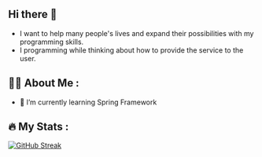 ## Hi there 👋 
-  I want to help many people's lives and expand their possibilities with my programming skills.
-  I programming while thinking about how to provide the service to the user. 
## :woman_technologist: About Me :
- 🌱 I’m currently learning Spring Framework
  
## :fire: My Stats :

  [![GitHub Streak](http://github-readme-streak-stats.herokuapp.com?user=chaejeongsohn&date_format=M%20j%5B%2C%20Y%5D)](https://github.com/chaejeongsohn)





<!--
**chaejeongsohn/chaejeongsohn** is a ✨ _special_ ✨ repository because its `README.md` (this file) appears on your GitHub profile.

Here are some ideas to get you started:

- 🔭 I’m currently working on ...
- 🌱 I’m currently learning ...
- 👯 I’m looking to collaborate on ...
- 🤔 I’m looking for help with ...
- 💬 Ask me about ...
- 📫 How to reach me: ...
- 😄 Pronouns: ...
- ⚡ Fun fact: ...
-->
